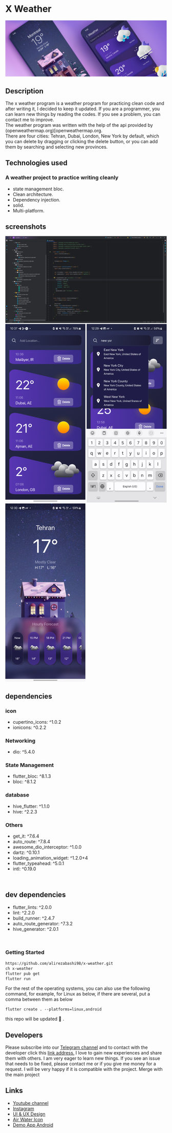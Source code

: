# X Weather
<p float="left">
  <img src="screenshot/cover.jpg" alt="x weather cover" />
</p>

## Description
The x weather program is a weather program for practicing clean code and after writing it, I decided to keep it updated. If you are a programmer, you can learn new things by reading the codes. If you see a problem, you can contact me to improve.
<br>
The weather program was written with the help of the api provided by (openweathermap.org)[openweathermap.org. <br>
There are four cities: Tehran, Dubai, London, New York by default, which you can delete by dragging or clicking the delete button, or you can add them by searching and selecting new provinces.


## Technologies used
### A weather project to practice writing cleanly
* state management bloc.
* Clean architecture.
* Dependency injection.
* solid.
* Multi-platform.

## screenshots
<p float="left">
  <img src="screenshot/folder_structure.png" alt="x weather folder structure" />
  <img src="screenshot/home.png" width="250px"  alt="home screen" />
  <img src="screenshot/search.png" width="250px"  alt="search box" />
  <img src="screenshot/detail.png" width="250px"  alt="search box" />
</p>

## dependencies
### icon
* cupertino_icons: ^1.0.2
* ionicons: ^0.2.2

### Networking
* dio: ^5.4.0

### State Management
* flutter_bloc: ^8.1.3
* bloc: ^8.1.2

### database
* hive_flutter: ^1.1.0
* hive: ^2.2.3

### Others
* get_it: ^7.6.4
* auto_route: ^7.8.4
* awesome_dio_interceptor: ^1.0.0
* dartz: ^0.10.1
* loading_animation_widget: ^1.2.0+4
* flutter_typeahead: ^5.0.1
* intl: ^0.19.0

<br>

## dev dependencies
* flutter_lints: ^2.0.0
* lint: ^2.2.0
* build_runner: ^2.4.7
* auto_route_generator: ^7.3.2
* hive_generator: ^2.0.1

<br>

### Getting Started
```shel
https://github.com/alirezabashi98/x-weather.git
ch x-weather
flutter pub get
flutter run 
```

For the rest of the operating systems, you can also use the following command, for example, for Linux as below, if there are several, put a comma between them as below

```shel
flutter create . --platforms=linux,android
```

this repo will be updated :blue_heart: .

## Developers
Please subscribe into our [Telegram channel](https://t.me/alirezabashi_98) and to contact with the developer click this [link address.](https://t.me/alirezabashi98)
I love to gain new experiences and share them with others. I am very eager to learn new things. If you see an issue that needs to be fixed, please contact me or if you give me money for a request. I will be very happy if it is compatible with the project. Merge with the main project
## Links

* [Youtube channel](https://www.youtube.com/@alirezabashi98)
* [Instagram](https://instagram.com/alirezabashi98)
* [UI & UX Design](https://www.figma.com/file/HQVnCJYPBfawlSKIpEEq1V/Weather-App-UI-Design-Community?type=design&fuid=912405271405170038)
* [Air Water Icon](https://www.figma.com/files/recents-and-sharing/recently-viewed?fuid=912405271405170038)
* [Demo App Android](https://github.com/alirezabashi98/x-weather/releases/download/v1.4.1/app-release.apk)
